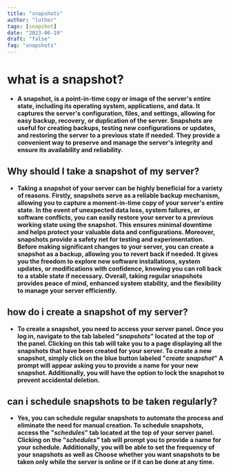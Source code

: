```yaml
---
title: "snapshots"
author: "luther"
tags: [snapshot]
date: "2023-06-19"
draft: "false"
faq: "snapshots"
---
```

# what is a snapshot?
* **A snapshot, is a point-in-time copy or image of the server's entire state, including its operating system, applications, and data. It captures the server's configuration, files, and settings, allowing for easy backup, recovery, or duplication of the server. Snapshots are useful for creating backups, testing new configurations or updates, and restoring the server to a previous state if needed. They provide a convenient way to preserve and manage the server's integrity and ensure its availability and reliability.**
## Why should I take a snapshot of my server?

* **Taking a snapshot of your server can be highly beneficial for a variety of reasons. Firstly, snapshots serve as a reliable backup mechanism, allowing you to capture a moment-in-time copy of your server's entire state. In the event of unexpected data loss, system failures, or software conflicts, you can easily restore your server to a previous working state using the snapshot. This ensures minimal downtime and helps protect your valuable data and configurations. Moreover, snapshots provide a safety net for testing and experimentation. Before making significant changes to your server, you can create a snapshot as a backup, allowing you to revert back if needed. It gives you the freedom to explore new software installations, system updates, or modifications with confidence, knowing you can roll back to a stable state if necessary. Overall, taking regular snapshots provides peace of mind, enhanced system stability, and the flexibility to manage your server efficiently.**

## how do i create a snapshot of my server?
* **To create a snapshot, you need to access your server panel. Once you log in, navigate to the tab labeled "_snapshots_" located at the top of the panel. Clicking on this tab will take you to a page displaying all the snapshots that have been created for your server. To create a new snapshot, simply click on the blue button labeled "_create snapshot_" 
 A prompt will appear asking you to provide a name for your new snapshot. Additionally, you will have the option to lock the snapshot to prevent accidental deletion.**
## can i schedule snapshots to be taken regularly?
* **Yes, you can schedule regular snapshots to automate the process and eliminate the need for manual creation. To schedule snapshots, access the "_schedules_" tab located at the top of your server panel. Clicking on the "_schedules_" tab will prompt you to provide a name for your schedule. Additionally, you will be able to set the frequency of your snapshots as well as Choose whether you want snapshots to be taken only while the server is online or if it can be done at any time.**



